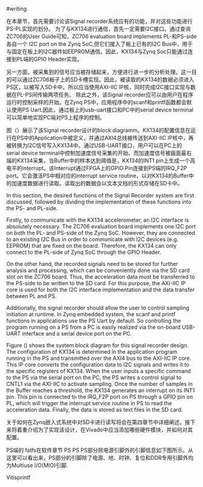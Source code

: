 #writing 

在本章节，首先需要讨论该Signal recorder系统应有的功能，并对这些功能进行PS-PL实现的划分。 为了与KX134进行通信，首先一定需要I2C接口。通过查询ZC706的User Guide可知，ZC706 evaluation board implements PL-和PS-side 各自一个 I2C port on the Zynq SoC,但它们接入了板上已有的I2C Bus中，用于与固定在板上的I2C器件如EEPROM通信。因此，KX134与Zynq Soc只能通过连接到PL端的GPIO Header实现。
 
另一方面，被采集到的信号应当被存储起来，方便进行进一步的分析处理。这一目的可以通过ZC706板子上的SD卡槽实现。因此，被读取的KX134的数据必须进入PS区，以被写入SD卡中。所以应当使用AXI-IIC IP核，同时完成I2C接口实现与数据在PL-PS间传输两项任务。 除此之外，该Signal recorder应可以由用户在程序运行时控制采样的开始。在Zynq PS中，应用程序中的scanf和printf函数都会默认使用PS Uart.因此，通过板上的usb-uart接口和PC中的serial device terminal可以简单地实现PC端对PS上程序的控制。

图（）展示了该Signal recorder设计的block diagramm。KX134的配置信息在运行在PS中的Application中被定义，并通过AXI4总线被传送到AXI-IIC IP核中，再被转换为I2C信号写入KX134中。通过USB-UART接口，用户可以在PC上的 serial device terminal中控制加速度信号采集的开始。而加速度信号被画面最右端的KX134采集，当Buffer中的样本达到阈值是，KX134的INT1 pin上生成一个高电平的interrupt。该Interrupt通过FPGA上的GPIO Pin连接到PS端的IRQ_F2P port。它会激活PS中相对应的interrupt service routine，以对KX134的Buffer中的加速度数据进行读取。读取出的数据会以文本文档的形式存储在SD卡中。 
 
In this section, the desired functions of the Signal Recorder system are first discussed, followed by dividing the implementation of these functions into the PS- and PL-side. 

Firstly, to communicate with the KX134 accelerometer, an I2C interface is absolutely necessary. The ZC706 evaluation board implements one I2C port on both the PL- and PS-side of the Zynq SoC. However, they are connected to an existing I2C Bus in order to communicate with I2C devices (e.g. EEPROM) that are fixed on the board. Therefore, the KX134 can only connect to the PL-side of Zynq SoC through the GPIO Header. 

On the other hand, the recorded signals need to be stored for further analysis and processing, which can be conveniently done via the SD card slot on the ZC706 board. Thus, the acceleration data must be transferred to the PS-side to be written to the SD card. For this purpose, the AXI-IIC IP core is used for both the I2C interface implementation and the data transfer between PL and PS. 

Additionally, the signal recorder should allow the user to control sampling initiation at runtime. In Zynq embedded system, the scanf and printf functions in applications use the PS Uart by default. So controlling the program running on a PS from a PC is easily realized via the on-board USB-UART interface and a serial device port on the PC. 

Figure () shows the system block diagram for this signal recorder design. The configuration of KX134 is determined in the application program running in the PS and transmitted over the AXI4 bus to the AXI-IIC IP core. This IP core converts the configuration data to I2C signals and writes it to the specific registers of KX134. When the user inputs a specific command to the PS via the serial port on the PC, the PS writes a control signal to CNTL1 via the AXI-IIC to activate sampling. Once the number of samples in the Buffer reaches a threshold, the KX134 generates an interrupt on its INT1 pin. This pin is connected to the IRQ_F2P port on PS through a GPIO pin on PL, which will trigger the interrupt service routine in PS to read the acceleration data. Finally, the data is stored as text files in the SD card. 

关于如何在Zynq嵌入式系统中对SD卡进行读写将会在第四章节中详细阐述。接下来将着重介绍为了实现该设计，在Vivado中应当添加哪些硬件模块，并如何对其配置。

PS端的
fatfs在软件章节 PS PS PS部分除电源引脚外的引脚信息如下图所示。从这里可以看出来，PS部分的引脚除了电源、地、时钟、复位和DDR专用引脚外均为Multiuse I/O(MIO)引脚. 

Vitisprintf